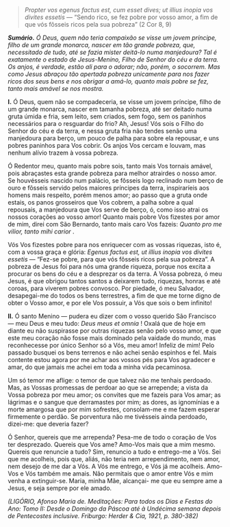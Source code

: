 > *Propter vos egenus factus est, cum esset dives; ut illius inopia vos divites essetis* — “Sendo rico, se fez pobre por vosso amor, a fim de que vós fôsseis ricos pela sua pobreza” (2 Cor 8, 9)

***Sumário.** Ó Deus, quem não teria compaixão se visse um jovem príncipe, filho de um grande monarca, nascer em tão grande pobreza, que, necessitado de tudo, até se fazia mister deitá-lo numa manjedoura? Tal é exatamente o estado de Jesus-Menino, Filho de Senhor do céu e da terra. Os anjos, é verdade, estão ali para o adorar; não, porém, o socorrem. Mas como Jesus abraçou tão apertada pobreza unicamente para nos fazer ricos dos seus bens e nos obrigar a amá-lo, quanto mais pobre se fez, tanto mais amável se nos mostra.*

**I.** Ó Deus, quem não se compadeceria, se visse um jovem príncipe, filho de um grande monarca, nascer em tamanha pobreza, até ser deitado numa gruta úmida e fria, sem leito, sem criados, sem fogo, sem os paninhos necessários para o resguardar do frio? Ah, Jesus! Vós sois o Filho do Senhor do céu e da terra, e nessa gruta fria não tendes senão uma manjedoura para berço, um pouco de palha para sobre ela repousar, e uns pobres paninhos para Vos cobrir. Os anjos Vos cercam e louvam, mas nenhum alívio trazem à vossa pobreza.

Ó Redentor meu, quanto mais pobre sois, tanto mais Vos tornais amável, pois abraçastes esta grande pobreza para melhor atrairdes o nosso amor. Se houvésseis nascido num palácio, se fôsseis logo reclinado num berço de ouro e fôsseis servido pelos maiores príncipes da terra, inspiraríeis aos homens mais respeito, porém menos amor; ao passo que a gruta onde estais, os panos grosseiros que Vos cobrem, a palha sobre a qual repousais, a manjedoura que Vos serve de berço, ó, como isso atrai os nossos corações ao vosso amor! Quanto mais pobre Vos fizestes por amor de mim, direi com São Bernardo, tanto mais caro Vos fazeis: *Quanto pro me vilior, tanto mihi carior* .

Vós Vos fizestes pobre para nos enriquecer com as vossas riquezas, isto é, com a vossa graça e glória: *Egenus factus est, ut illius inopia vos divites essetis* — “Fez-se pobre, para que vós fôsseis ricos pela sua pobreza”. A pobreza de Jesus foi para nós uma grande riqueza, porque nos excita a procurar os bens do céu e a desprezar os da terra. A Vossa pobreza, ó meu Jesus, é que obrigou tantos santos a deixarem tudo, riquezas, honras e até coroas, para viverem pobres convosco. Por piedade, ó meu Salvador, desapegai-me do todos os bens terrestres, a fim de que me torne digno de obter o Vosso amor, e por ele Vos possuir, a Vós que sois o bem infinito!

**II.** Ó santo Menino — pudera eu dizer com o vosso querido São Francisco — meu Deus e meu tudo: *Deus meus et omnia* ! Oxalá que de hoje em diante eu não suspirasse por outras riquezas senão pelo vosso amor, e que este meu coração não fosse mais dominado pela vaidade do mundo, mas reconhecesse por único Senhor só a Vós, meu amor! Infeliz de mim! Pelo passado busquei os bens terrenos e não achei senão espinhos e fel. Mais contente estou agora por me achar aos vossos pés para Vos agradecer e amar, do que jamais me achei em toda a minha vida pecaminosa.

Um só temor me aflige: o temor de que talvez não me tenhais perdoado. Mas, as Vossas promessas de perdoar ao que se arrepende; a vista da Vossa pobreza por meu amor; os convites que me fazeis para Vos amar; as lágrimas e o sangue que derramastes por mim; as dores, as ignomínias e a morte amargosa que por mim sofrestes, consolam-me e me fazem esperar firmemente o perdão. Se porventura não me tivésseis ainda perdoado, dizei-me: que deveria fazer?

Ó Senhor, quereis que me arrependa? Pesa-me de todo o coração de Vos ter desprezado. Quereis que Vos ame? Amo-Vos mais que a mim mesmo. Quereis que renuncie a tudo? Sim, renuncio a tudo e entrego-me a Vós. Sei que me acolheis, pois que, aliás, não teria nem arrependimento, nem amor, nem desejo de me dar a Vós. A Vós me entrego, e Vós já me acolheis. Amo-Vos e Vós também me amais. Não permitais que o amor entre Vós e mim venha a extinguir-se. Maria, minha Mãe, alcançai- me que eu sempre ame a Jesus, e seja sempre por ele amado.

*(LIGÓRIO, Afonso Maria de. Meditações: Para todos os Dias e Festas do Ano: Tomo II: Desde o Domingo da Páscoa até à Undécima semana depois de Pentecostes inclusive. Friburgo: Herder & Cia, 1921, p. 380-382)*
